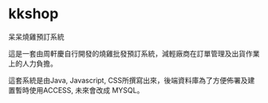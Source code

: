 # kkshop

呆呆燒雞預訂系統

這是一套由周軒慶自行開發的燒雞批發預訂系統，減輕廠商在訂單管理及出貨作業上的人力負擔。

這套系統是由Java, Javascript, CSS所撰寫出來，後端資料庫為了方便佈署及建置暫時使用ACCESS, 未來會改成 MYSQL。
